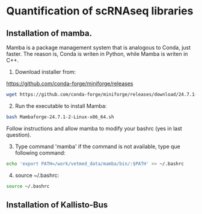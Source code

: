 # Quantification of scRNAseq libraries

## Installation of mamba.

Mamba is a package management system that is analogous to Conda, just faster. The reason is, Conda is writen in Python, while Mamba is writen in C++. 

1. Download installer from:

https://github.com/conda-forge/miniforge/releases

```bash
wget https://github.com/conda-forge/miniforge/releases/download/24.7.1-2/Mambaforge-24.7.1-2-Linux-x86_64.sh
```

2. Run the executable to install Mamba:

```bash
bash Mambaforge-24.7.1-2-Linux-x86_64.sh
```

Follow instructions and allow mamba to modify your bashrc (yes in last question).

3. Type command 'mamba' if the command is not available, type que following command:

```bash
echo 'export PATH=/work/vetmed_data/mamba/bin/:$PATH' >> ~/.bashrc 
```

4. source ~/.bashrc:

```bash
source ~/.bashrc
```


## Installation of Kallisto-Bus


